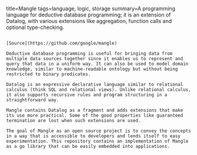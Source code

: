 title=Mangle
tags=language, logic, storage
summary=A programming language for deductive database programming; it is an extension of Datalog, with various extensions like aggregation, function calls and optional type-checking.
~~~~~~

[Source](https://github.com/google/mangle)

Deductive database programming is useful for bringing data from multiple data sources together since it enables us to represent and query that data in a uniform way. It can also be used to model domain knowledge, similar to machine-readable ontology but without being restricted to binary predicates.

Datalog is an expressive declarative language similar to relational calculus (think SQL and relational views). Unlike relational calculus, it also supports recursive rules and program structuring in a straightforward way.

Mangle contains Datalog as a fragment and adds extensions that make its use more practical. Some of the good properties like guaranteed termination are lost when such extensions are used.

The goal of Mangle as an open source project is to convey the concepts in a way that is accessible to developers and lends itself to easy experimentation. This repository contains an implementation of Mangle as a go library that can be easily embedded into applications.


